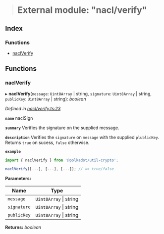 > # External module: "nacl/verify"

## Index

### Functions

* [naclVerify](_nacl_verify_.md#naclverify)

## Functions

###  naclVerify

▸ **naclVerify**(`message`: `Uint8Array` | string, `signature`: `Uint8Array` | string, `publicKey`: `Uint8Array` | string): *boolean*

*Defined in [nacl/verify.ts:23](https://github.com/polkadot-js/common/blob/c7c04bf/packages/util-crypto/src/nacl/verify.ts#L23)*

**`name`** naclSign

**`summary`** Verifies the signature on the supplied message.

**`description`** 
Verifies the `signature` on `message` with the supplied `plublicKey`. Returns `true` on sucess, `false` otherwise.

**`example`** 
<BR>

```javascript
import { naclVerify } from '@polkadot/util-crypto';

naclVerify([...], [...], [...]); // => true/false
```

**Parameters:**

Name | Type |
------ | ------ |
`message` | `Uint8Array` \| string |
`signature` | `Uint8Array` \| string |
`publicKey` | `Uint8Array` \| string |

**Returns:** *boolean*